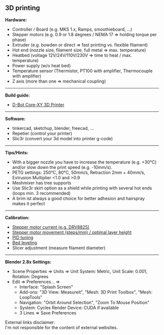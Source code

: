 ## 3D printing

**Hardware:**

* Controller / Board (e.g. MKS 1.x, Ramps, smoothieboard, ...)
* Stepper motors (e.g. 0.9 or 1.8 degrees / NEMA 17 => holding torque per phase)
* Extruder (e.g. bowden or direct => fast printing vs. flexible filament)
* Hot end (nozzle size, filament size, full metal => max. temperature)
* Heatbed (voltage 12V/24V/110V/230V => time to heat / max. temperature)
* Power supply (w/o heat bed)
* Temperature sensor (Thermistor, PT100 with amplifier, Thermocouple with amplifier)
* Z axis (more than one => mechanical coupling)

****
**Build guide:**

* [D-Bot Core-XY 3D Printer](https://www.thingiverse.com/thing:1001065)

****
**Software:**

* tinkercad, sketchup, blender, freecad, ...
* Repetier (control your printer)
* Slic3r (convert your 3d model into printer g-code)

****
**Tips/Hints:**

* With a bigger nozzle you have to increase the temperature (e.g. +30°C) and/or slow down the print speed (e.g. -10mm/s).
* PETG settings: 250°C, 80°C, 50mm/s, Retraction 2mm + 40mm/s, Extrusion Multiplier <1.0 and >0.9
* Meshmixer has tree supports
* Use Slic3r skirt option as a shield while printing with several hot ends (loops min. 3 recommended)
* A brim ist always a good choice for better adhesion and hairspray makes it perfect

****
**Calibration:**

* [Stepper motor current (e.g. DRV8825)](https://www.pololu.com/blog/484/video-setting-the-current-limit-on-pololu-stepper-motor-driver-carriers)
* [Stepper motor movement (steps/mm) / optimal layer height](https://www.prusaprinters.org/calculator/)
* [PID tuning](https://www.youtube.com/watch?v=APzJfYAgFkQ)
* [Bed leveling](https://www.youtube.com/watch?v=_BuuGswqWWE)
* Slicer adjustment (measure filament diameter)

****
**Blender 2.8x Settings:**

* Scene Properties => Units => Unit System: Metric, Unit Scale: 0.001, Rotation: Degrees
* Edit => Preferences... => 
  - Interface: "Splash Screen"
  - Add-ons: "3D View: Measureit", "Mesh: 3D Print Toolbox", "Mesh: LoopTools"
  - Navigation: "Orbit Around Selection", "Zoom To Mouse Position"
  - System: Cycles Render Device: CUDA if available
  - 3 Lines => Save Preferences


External links disclaimer:<br>
I'm not responsible for the content of external websites.<br>
